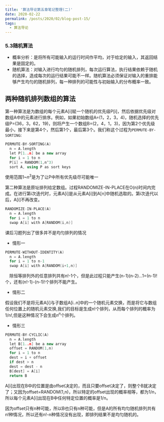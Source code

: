 ```yaml
---
title: '算法导论第五章笔记整理(二)'
date: 2020-02-22
permalink: /posts/2020/02/blog-post-15/
tags:
  - 算法导论
---
```



### 5.3随机算法
* 概率分析：是将所有可能输入的运行时间作平均，对于给定的输入，其返回结果是固定的。
* 随机算法：对输入进行均匀的随机排列，每次运行算法，执行结果依赖于随机的选择，造成每次的运行结果可能不一样。随机算法必须保证对输入的重排能够产生均匀的随机排列，每一种排列的可能性与初始输入的分布概率一致。


两种随机排列数组的算法
----
第一种算法是为数组的每个元素A[i]赋一个随机的优先级P[i]，然后依据优先级对数组A中的元素进行排序。例如，如果初始数组A=(1，2，3，4)，随机选择的优先级P=(36，3，62，19)，则将产生一个数组B=(2，4，1，3)，因为第2个优先级最小，接下来是第4个，然后第1个，最后第3个。我们称这个过程为`PERMUTE-BY-SORTING`:

```c++
PERMUTE-BY-SORTING(A)
  n = A.length
  let P[1..n] be a new array
  for i = 1 to n
  P[i] = RANDOM(1,n^3)
  sort A, using P as sort keys
```
使用范围1~$n^3$是为了让P中所有优先级尽可能唯一

第二种算法是原址排列给定数组。过程RANDOMIZE-IN-PLACE在O(n)时间内完成。在进行第i次迭代时，元素A[i]是从元素A[i]到A[n]中随机选取的。第i次迭代以后，A[i]不再改变。

```c++
RANDOMIZE-IN-PLACE(A)
  n = A.length
  for i = 1 to n
  swap A[i] with A[RANDOM(i,n)]
```

课后习题列出了很多并不是均匀排列的情况
* 情形一
```c++
PERMUTE-WITHOUT-IDENTITY(A)
  n = A.length
  for i = 1 to n-1
  swap A[i] with A[RANDOM(i+1,n)]
```
 除恒等排列外的任意排列共有n!-1个，但是此过程只能产生(n-1)(n-2)…1=(n-1)!个，还有(n!-1)-(n-1)!个排列不能产生。

* 情形二

假设我们不是将元素A[i]与子数组A[i..n]中的一个随机元素交换，而是将它与数组任何位置上的随机元素交换,我们的目标是生成n!个排列，从而每个排列的概率为1/n!,但是这种情况下会生成$n^n$个排列。

* 情形三


```c++
PERMUTE-BY-CYCLIC(A)
  n = A.length
  let B[1..n] be a new array
  offset = RANDOM(1,n)
  for i = 1 to n
  dest = i + offset
  if dest > n
  dest = dest - n
  B[dest] = A[i]
  return B
```

A[i]出现在B中的位置是由offset决定的，而且只要offset决定了，则整个B就决定了；又因为offset=RANDOM(1,n)，所以特定的offset出现的概率相等，都为1/n，所以每个元素A[i]出现在B中任何特定位置的概率是1/n。

因为offset只有n种可能，所以B也只有n种可能，但是A的所有均匀随机排列共有n!种情况，所以还有n!-n种情况没有出现，即排列结果不是均匀随机的。